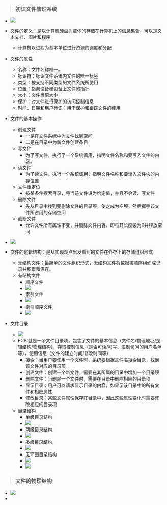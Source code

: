 > ### 初识文件管理系统

- ![](124.png)
- 文件的定义：是以计算机硬盘为载体的存储在计算机上的信息集合，可以是文本文档、图片和程序
  - 计算机以进程为基本单位进行资源的调度和分配
- 文件的属性
  - 名称：文件名称唯一。
  - 标识符：标识文件系统内文件的唯一标签
  - 类型：被支持不同类型的文件系统所使用
  - 位置：指向设备和设备上文件的指针
  - 大小：文件当前大小
  - 保护：对文件进行保护的访问控制信息
  - 时间、日期和用户标识：用于保护和跟踪文件的使用
- 文件的基本操作
  - 创建文件
    - 一是在文件系统中为文件找到空间
    - 二是在目录中为新文件创建条目
  - 写文件
    - 为了写文件，执行了一个系统调用，指明文件名称和要写入文件的内容。
  - 读文件
    - 为了读文件，执行一个系统调用，指明文件名称和要读入文件块的内存位置
  - 文件重定位
    - 按某条件搜索目录，将当前文件设为给定值，并且不会读、写文件
  - 删除文件
    - 先从目录中找到要删除文件的目录项，使之成为空项，然后挥手该文件所占用的存储空间
  - 截断文件
    - 允许文件所有属性不变，并删除文件内容，即将其长度设为0并释放空间
- ![](125.png)
- 文件的逻辑结构：是从实现观点出发看到的文件在外存上的存储组织形式
  - 无结构文件：最简单的文件组织形式，无结构文件将数据按顺序组织成记录并积累和保存。
  - 有结构文件
    - 顺序文件
    - ![](126.png)
    - 索引文件
    - ![](127.png)
    - 索引顺序文件
    - ![](128.png)

- 文件目录
  - ![](129.png)
  - FCB:就是一个文件目录项，包含了文件的基本信息（文件名/物理地址/逻辑结构/物理结构），存取控制信息（是否可读/可写、进制访问的用户名单等），使用信息（文件的建立时间/修改时间等）
    - 搜索：当用户要使用一个文件时，系统要根据文件名搜索目录，找到该文件对应的目录项
    - 创建文件：创建一个新文件，需要在其所属的目录中增加一个目录项
    - 删除文件：当删除一个文件时，需要在目录中删除相应的目录项
    - 显示目录：用户可以请求显示目录的内容，如显示该目录中的所有文件和相应属性
    - 修改目录：某些文件属性保存在目录中，因此这些属性变化时需要修改相应的目录项
  - 目录结构
    - 单级目录结构
    - ![](130.png)
    - 两级目录结构
    - ![](131.png)
    - 多级目录结构
    - ![](132.png)
    - 无环图目录结构
    - ![](133.png)
    - ![](134.png)



> ### 文件的物理结构

- ![](135.png)
- 

